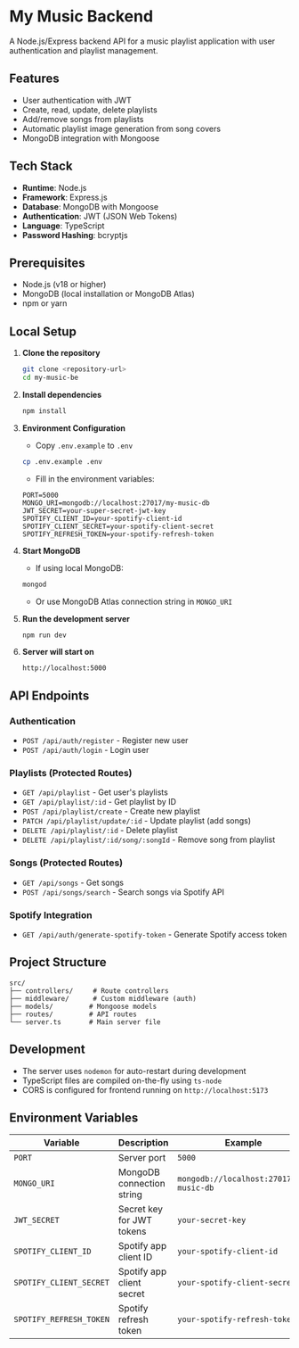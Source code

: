 # My Music Backend

A Node.js/Express backend API for a music playlist application with user authentication and playlist management.

## Features

- User authentication with JWT
- Create, read, update, delete playlists
- Add/remove songs from playlists
- Automatic playlist image generation from song covers
- MongoDB integration with Mongoose

## Tech Stack

- **Runtime**: Node.js
- **Framework**: Express.js
- **Database**: MongoDB with Mongoose
- **Authentication**: JWT (JSON Web Tokens)
- **Language**: TypeScript
- **Password Hashing**: bcryptjs

## Prerequisites

- Node.js (v18 or higher)
- MongoDB (local installation or MongoDB Atlas)
- npm or yarn

## Local Setup

1. **Clone the repository**

   ```bash
   git clone <repository-url>
   cd my-music-be
   ```

2. **Install dependencies**

   ```bash
   npm install
   ```

3. **Environment Configuration**

   - Copy `.env.example` to `.env`

   ```bash
   cp .env.example .env
   ```

   - Fill in the environment variables:

   ```env
   PORT=5000
   MONGO_URI=mongodb://localhost:27017/my-music-db
   JWT_SECRET=your-super-secret-jwt-key
   SPOTIFY_CLIENT_ID=your-spotify-client-id
   SPOTIFY_CLIENT_SECRET=your-spotify-client-secret
   SPOTIFY_REFRESH_TOKEN=your-spotify-refresh-token
   ```

4. **Start MongoDB**

   - If using local MongoDB:

   ```bash
   mongod
   ```

   - Or use MongoDB Atlas connection string in `MONGO_URI`

5. **Run the development server**

   ```bash
   npm run dev
   ```

6. **Server will start on**
   ```
   http://localhost:5000
   ```

## API Endpoints

### Authentication

- `POST /api/auth/register` - Register new user
- `POST /api/auth/login` - Login user

### Playlists (Protected Routes)

- `GET /api/playlist` - Get user's playlists
- `GET /api/playlist/:id` - Get playlist by ID
- `POST /api/playlist/create` - Create new playlist
- `PATCH /api/playlist/update/:id` - Update playlist (add songs)
- `DELETE /api/playlist/:id` - Delete playlist
- `DELETE /api/playlist/:id/song/:songId` - Remove song from playlist

### Songs (Protected Routes)

- `GET /api/songs` - Get songs
- `POST /api/songs/search` - Search songs via Spotify API

### Spotify Integration

- `GET /api/auth/generate-spotify-token` - Generate Spotify access token

## Project Structure

```
src/
├── controllers/     # Route controllers
├── middleware/      # Custom middleware (auth)
├── models/         # Mongoose models
├── routes/         # API routes
└── server.ts       # Main server file
```

## Development

- The server uses `nodemon` for auto-restart during development
- TypeScript files are compiled on-the-fly using `ts-node`
- CORS is configured for frontend running on `http://localhost:5173`

## Environment Variables

| Variable                | Description               | Example                                 |
| ----------------------- | ------------------------- | --------------------------------------- |
| `PORT`                  | Server port               | `5000`                                  |
| `MONGO_URI`             | MongoDB connection string | `mongodb://localhost:27017/my-music-db` |
| `JWT_SECRET`            | Secret key for JWT tokens | `your-secret-key`                       |
| `SPOTIFY_CLIENT_ID`     | Spotify app client ID     | `your-spotify-client-id`                |
| `SPOTIFY_CLIENT_SECRET` | Spotify app client secret | `your-spotify-client-secret`            |
| `SPOTIFY_REFRESH_TOKEN` | Spotify refresh token     | `your-spotify-refresh-token`            |
